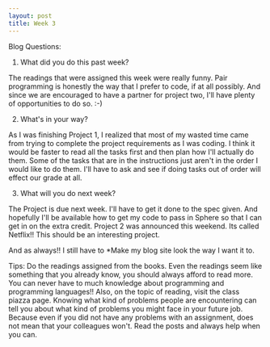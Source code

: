 ```yaml
---
layout: post
title: Week 3
---
```


Blog Questions:

1. What did you do this past week?     

The readings that were assigned this week were really funny. Pair programming is honestly the way that I prefer to code, if at all possibly. And since we are encouraged to have a partner for project two, I'll have plenty of opportunities to do so. :-)

2. What's in your way?  

As I was finishing Project 1, I realized that most of my wasted time came from trying to complete the project requirements as I was coding. I think it would be faster to read all the tasks first and then plan how I'll actually do them. Some of the tasks that are in the instructions just aren't in the order I would like to do them. I'll have to ask and see if doing tasks out of order will effect our grade at all.

3. What will you do next week?  

The Project is due next week. I'll have to get it done to the spec given. And hopefully I'll be available how to get my code to pass in Sphere so that I can get in on the extra credit.
Project 2 was announced this weekend. Its called Netflix!! This should be an interesting project.

And as always!! I still have to
*Make my blog site look the way I want it to.  

Tips:
Do the readings assigned from the books. Even the readings seem like something that you already know, you should always afford to read more. You can never have to much knowledge about programming and programming languages!!
Also, on the topic of reading, visit the class piazza page. Knowing what kind of problems people are encountering can tell you about what kind of problems you might face in your future job. Because even if you did not have any problems with an assignment, does not mean that your colleagues won't. Read the posts and always help when you can.
